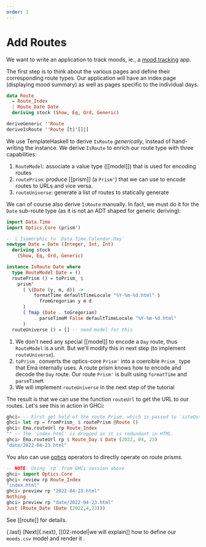 ```yaml
---
order: 1
---
```


# Add Routes

We want to write an application to track moods, ie., a [mood tracking](https://en.wikipedia.org/wiki/Mood_tracking) app. 

The first step is to think about the various pages and define their corresponding route types. Our application will have an index page (displaying mood summary) as well as pages specific to the individual days.

```haskell
data Route
  = Route_Index
  | Route_Date Date
  deriving stock (Show, Eq, Ord, Generic)

deriveGeneric ''Route
deriveIsRoute ''Route [t|'[]|]
```

We use TemplateHaskell to derive `IsRoute` *generically*, instead of hand-writing the instance. We derive `IsRoute` to enrich our route type with three capabilities:

1. `RouteModel`: associate a value type ([[model]]) that is used for encoding routes
2. `routePrism`: produce [[prism]] (a `Prism'`) that we can use to encode routes to URLs and vice versa. 
3. `routeUniverse`: generate a list of routes to statically generate

We can of course also derive `IsRoute` manually. In fact, we must do it for the `Date` sub-route type (as it is not an ADT shaped for generic deriving):


```haskell
import Data.Time
import Optics.Core (prism')

-- | Isomorphic to `Data.Time.Calendar.Day`
newtype Date = Date (Integer, Int, Int)
  deriving stock
    (Show, Eq, Ord, Generic)

instance IsRoute Date where
  type RouteModel Date = ()
  routePrism () = toPrism_ $
    prism'
      ( \(Date (y, m, d)) ->
          formatTime defaultTimeLocale "%Y-%m-%d.html" $
            fromGregorian y m d
      )
      ( fmap (Date . toGregorian)
          . parseTimeM False defaultTimeLocale "%Y-%m-%d.html"
      )
  routeUniverse () = [] -- need model for this
```

1. We don't need any special [[model]] to encode a `Day` route, thus `RouteModel` is a unit. But we'll modify this in next step (to implement `routeUniverse`).
2. `toPrism_` converts the optics-core `Prism'` into a coercible `Prism_` type that Ema internally uses. A route prism knows how to encode and decode the `Day` route. Our route `Prism'` is built using `formatTime` and `parseTimeM`.
3. We will implement `routeUniverse` in the next step of the tutorial

The result is that we can use the function `routeUrl` to get the URL to our routes. Let's see this in action in GHCi:

```haskell
ghci> -- First get hold of the route Prism, which is passed to `siteOutput`
ghci> let rp = fromPrism_ $ routePrism @Route ()
ghci> Ema.routeUrl rp Route_Index
"" -- The 'index.html' is dropped as it is redundant in HTML.
ghci> Ema.routeUrl rp $ Route_Day $ Date (2022, 04, 23)
"date/2022-04-23.html" 
```

You also can use [optics](https://hackage.haskell.org/package/optics-core) operators to directly operate on route prisms.

```haskell
-- NOTE: Using `rp` from GHCi session above
ghci> import Optics.Core
ghci> review rp Route_Index
"index.html"
ghci> preview rp "2022-04-23.html"
Nothing
ghci> preview rp "date/2022-04-23.html"
Just (Route_Date (Date (2022,4,23)))
```

See [[route]] for details.

{.last}
[Next]{.next}, [[02-model|we will explain]] how to define our `moods.csv` model and render it .